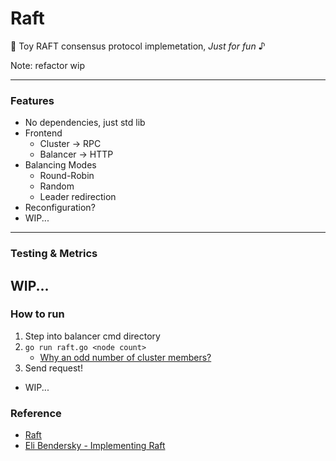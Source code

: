 # Raft

🥱 Toy RAFT consensus protocol implemetation, _Just for fun_ ♪

Note: refactor wip

---

### Features
- No dependencies, just std lib
- Frontend
  - Cluster -> RPC
  - Balancer -> HTTP
- Balancing Modes
  - Round-Robin
  - Random
  - Leader redirection
- Reconfiguration?
- WIP...
---

### Testing & Metrics
WIP...
---

### How to run

1. Step into balancer cmd directory
2. `go run raft.go <node count>` 
   - [Why an odd number of cluster members?](https://etcd.io/docs/v3.3/faq/)
3. Send request!
  - WIP...

### Reference

- [Raft](https://raft.github.io/raft.pdf)
- [Eli Bendersky - Implementing Raft](https://eli.thegreenplace.net/2020/implementing-raft-part-0-introduction/)
